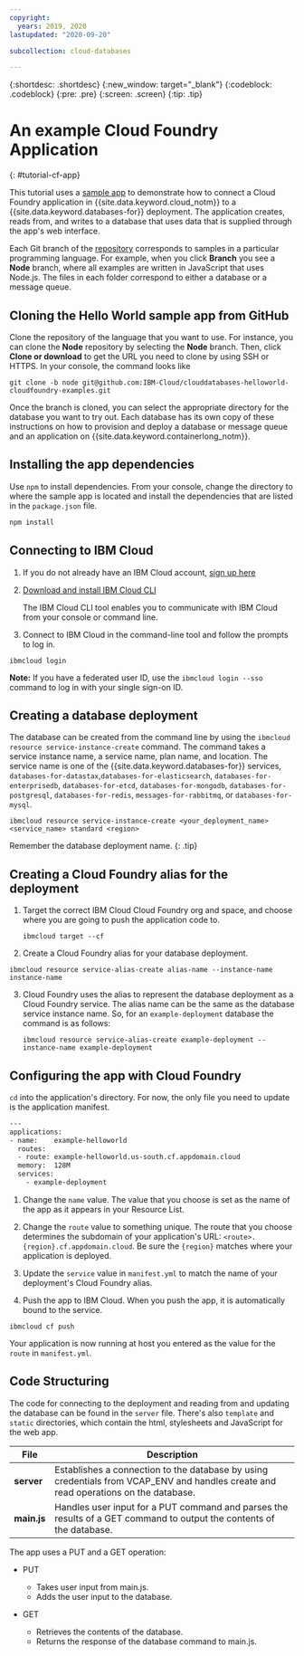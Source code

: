 ```yaml
---
copyright:
  years: 2019, 2020
lastupdated: "2020-09-20"

subcollection: cloud-databases

---
```


{:shortdesc: .shortdesc}
{:new_window: target="_blank"}
{:codeblock: .codeblock}
{:pre: .pre}
{:screen: .screen}
{:tip: .tip}


# An example Cloud Foundry Application
{: #tutorial-cf-app}

This tutorial uses a [sample app](https://github.com/IBM-Cloud/clouddatabases-helloworld-cloudfoundry-examples) to demonstrate how to connect a Cloud Foundry application in {{site.data.keyword.cloud_notm}} to a {{site.data.keyword.databases-for}} deployment. The application creates, reads from, and writes to a database that uses data that is supplied through the app's web interface.

Each Git branch of the [repository](https://github.com/IBM-Cloud/clouddatabases-helloworld-cloudfoundry-examples) corresponds to samples in a particular programming language. For example, when you click **Branch** you see a **Node** branch, where all examples are written in JavaScript that uses Node.js. The files in each folder correspond to either a database or a message queue. 

## Cloning the Hello World sample app from GitHub

Clone the repository of the language that you want to use. For instance, you can clone the **Node** repository by selecting the **Node** branch. Then, click **Clone or download** to get the URL you need to clone by using SSH or HTTPS. In your console, the command looks like

```shell
git clone -b node git@github.com:IBM-Cloud/clouddatabases-helloworld-cloudfoundry-examples.git
```

Once the branch is cloned, you can select the appropriate directory for the database you want to try out. Each database has its own copy of these instructions on how to provision and deploy a database or message queue and an application on {{site.data.keyword.containerlong_notm}}.

## Installing the app dependencies

Use `npm` to install dependencies. From your console, change the directory to where the sample app is located and install the dependencies that are listed in the `package.json` file.
```bash
npm install
```

## Connecting to IBM Cloud

1. If you do not already have an IBM Cloud account, [sign up here](https://cloud.ibm.com/registration/)

2. [Download and install IBM Cloud CLI](/docs/cli?topic=cli-install-ibmcloud-cli)

   The IBM Cloud CLI tool enables you to communicate with IBM Cloud from your console or command line.

3. Connect to IBM Cloud in the command-line tool and follow the prompts to log in.

```shell
ibmcloud login
```

**Note:** If you have a federated user ID, use the `ibmcloud login --sso` command to log in with your single sign-on ID.

## Creating a database deployment

The database can be created from the command line by using the `ibmcloud resource service-instance-create` command. The command takes a service instance name, a service name, plan name, and location. The service name is one of the {{site.data.keyword.databases-for}} services, `databases-for-datastax`,`databases-for-elasticsearch`, `databases-for-enterprisedb`, `databases-for-etcd`, `databases-for-mongodb`, `databases-for-postgresql`, `databases-for-redis`, `messages-for-rabbitmq`, or `databases-for-mysql`.
```shell
ibmcloud resource service-instance-create <your_deployment_name> <service_name> standard <region>
```

Remember the database deployment name.
{: .tip}

## Creating a Cloud Foundry alias for the deployment

1. Target the correct IBM Cloud Cloud Foundry org and space, and choose where you are going to push the application code to.
   ```shell
   ibmcloud target --cf
   ```

2. Create a Cloud Foundry alias for your database deployment.
```shell
ibmcloud resource service-alias-create alias-name --instance-name instance-name
```

3. Cloud Foundry uses the alias to represent the database deployment as a Cloud Foundry service. The alias name can be the same as the database service instance name. So, for an   `example-deployment` database the command is as follows:
   ```shell
   ibmcloud resource service-alias-create example-deployment --instance-name example-deployment
   ```

## Configuring the app with Cloud Foundry

`cd` into the application's directory.  For now, the only file you need to update is the application manifest.
```bash
---
applications:
- name:    example-helloworld
  routes:
  - route: example-helloworld.us-south.cf.appdomain.cloud
  memory:  128M
  services:
    - example-deployment
```

1. Change the `name` value. The value that you choose is set as the name of the app as it appears in your Resource List. 

2. Change the `route` value to something unique. The route that you choose determines the subdomain of your application's URL:  `<route>.{region}.cf.appdomain.cloud`. Be sure the `{region}` matches where your application is deployed.

3. Update the `service` value in `manifest.yml` to match the name of your deployment's Cloud Foundry alias.

4. Push the app to IBM Cloud. When you push the app, it is automatically bound to the service.
```shell
ibmcloud cf push
```
Your application is now running at host you entered as the value for the `route` in `manifest.yml`.

## Code Structuring

The code for connecting to the deployment and reading from and updating the database can be found in the `server` file. There's also `template` and `static` directories, which contain the html, stylesheets and JavaScript for the web app.

| File | Description |
| ---- | ----------- |
|**server**|Establishes a connection to the database by using credentials from VCAP_ENV and handles create and read operations on the database. |
|**main.js**|Handles user input for a PUT command and parses the results of a GET command to output the contents of the database.|

The app uses a PUT and a GET operation:

- PUT
   - Takes user input from main.js.
   - Adds the user input to the database.

- GET
   - Retrieves the contents of the database.
   - Returns the response of the database command to main.js.

